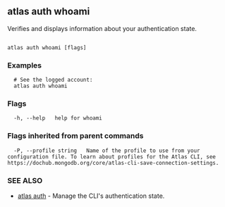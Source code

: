 ## atlas auth whoami

Verifies and displays information about your authentication state.



```

atlas auth whoami [flags]
```

### Examples

```
  # See the logged account:
  atlas auth whoami

```


### Flags

```
  -h, --help   help for whoami

```


### Flags inherited from parent commands

```
  -P, --profile string   Name of the profile to use from your configuration file. To learn about profiles for the Atlas CLI, see https://dochub.mongodb.org/core/atlas-cli-save-connection-settings.

```

### SEE ALSO


* [atlas auth](atlas_auth.md)	- Manage the CLI's authentication state.



